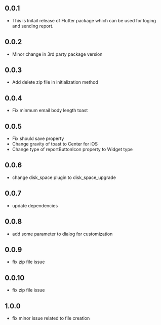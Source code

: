 ## 0.0.1

- This is Initail release of Flutter package which can be used for loging and sending report.

## 0.0.2

- Minor change in 3rd party package version

## 0.0.3

- Add delete zip file in initialization method

## 0.0.4

- Fix minmum email body length toast

## 0.0.5

- Fix should save property
- Change gravity of toast to Center for iOS
- Change type of reportButtonIcon property to Widget type

## 0.0.6

- change disk_space plugin to disk_space_upgrade
## 0.0.7

- update dependencies
## 0.0.8

- add some parameter to dialog for customization
## 0.0.9

- fix zip file issue
## 0.0.10

- fix zip file issue
## 1.0.0

- fix minor issue related to file creation